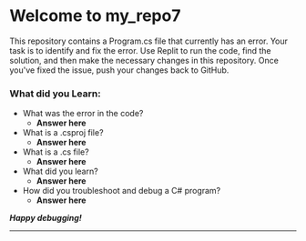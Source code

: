 # Welcome to my_repo7
This repository contains a Program.cs file that currently has an error. Your task is to identify and fix the error. Use Replit to run the code, find the solution, and then make the necessary changes in this repository. Once you've fixed the issue, push your changes back to GitHub.

### What did you Learn:

- What was the error in the code?
    - **Answer here** 
- What is a .csproj file?
    - **Answer here** 
- What is a .cs file?
    - **Answer here** 
- What did you learn?
    - **Answer here** 
- How did you troubleshoot and debug a C# program?
    - **Answer here** 


***Happy debugging!***

---